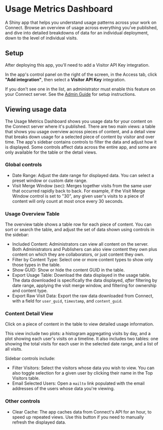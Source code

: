 # Usage Metrics Dashboard

A Shiny app that helps you understand usage patterns across your work on Connect. Browse an overview of usage across everything you've published, and dive into detailed breakdowns of data for an individual deployment, down to the level of individual visits.

## Setup

After deploying this app, you'll need to add a Visitor API Key integration.

In the app's control panel on the right of the screen, in the Access tab, click **"Add integration"**, then select a **Visitor API Key** integration.

If you don't see one in the list, an administrator must enable this feature on your Connect server.
See the [Admin Guide](https://docs.posit.co/connect/admin/integrations/oauth-integrations/connect/) for setup instructions.

## Viewing usage data

The Usage Metrics Dashboard shows you usage data for your content on the Connect server where it's published. There are two main views: a table that shows you usage overview across pieces of content, and a detail view that breaks down usage for a selected piece of content by visitor and over time. The app's sidebar contains controls to filter the data and adjust how it is displayed. Some controls affect data across the entire app, and some are only available for the table or the detail views.

### Global controls

- Date Range: Adjust the date range for displayed data. You can select a preset window or custom date range.
- Visit Merge Window (sec): Merges together visits from the same user that occurred rapidly back to back. For example, if the Visit Merge Window control is set to "30", any given user's visits to a piece of content will only count at most once every 30 seconds.

### Usage Overview Table

The overview table shows a table row for each piece of content. You can sort or search the table, and adjust the set of data shown using controls in the sidebar:

- Included Content: Administrators can view all content on the server. Both Administrators and Publishers can also view content they own plus content on which they are collaborators, or just content they own.
- Filter by Content Type: Select one or more content types to show only those types in the table.
- Show GUID: Show or hide the content GUID in the table.
- Export Usage Table: Download the data displayed in the usage table. The data downloaded is specifically the data displayed, *after* filtering by date range, applying the visit merge window, and filtering for ownership and content type.
- Export Raw Visit Data: Export the raw data downloaded from Connect, with a field for `user_guid`, `timestamp`, and `content_guid`.

### Content Detail View

Click on a piece of content in the table to view detailed usage information.

This view include two plots: a histogram aggregating visits by day, and a plot showing each user's visits on a timeline. It also includes two tables: one showing the total visits for each user in the selected date range, and a list of all visits.

Sidebar controls include:

- Filter Visitors: Select the visitors whose data you wish to view. You can also toggle selection for a given user by clicking their name in the Top Visitors table.
- Email Selected Users: Open a `mailto` link populated with the email addresses of the users whose data you're viewing.

### Other controls

- Clear Cache: The app caches data from Connect's API for an hour, to speed up repeated views. Use this button if you need to manually refresh the displayed data.
